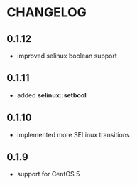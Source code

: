 # CHANGELOG

## 0.1.12

* improved selinux boolean support

## 0.1.11

* added **selinux::setbool**

## 0.1.10

* implemented more SELinux transitions

## 0.1.9

* support for CentOS 5
